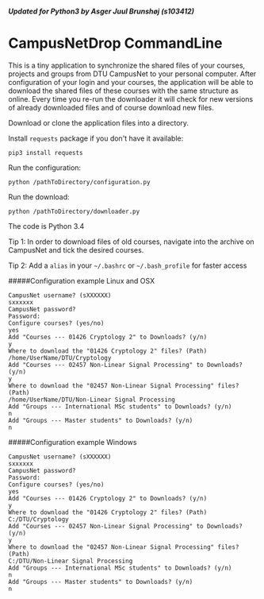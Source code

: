 ##### Updated for Python3 by Asger Juul Brunshøj (s103412)

CampusNetDrop CommandLine
=========================
This is a tiny application to synchronize the shared files of your courses, projects and groups from DTU CampusNet to your personal computer. After configuration of your login and your courses, the application will be able to download the shared files of these courses with the same structure as online. Every time you re-run the downloader it will check for new versions of already downloaded files and of course download new files.

Download or clone the application files into a directory.

Install `requests` package if you don't have it available:

```pip3 install requests```

Run the configuration:

```python /pathToDirectory/configuration.py```

Run the download:

```python /pathToDirectory/downloader.py```

The code is Python 3.4

Tip 1: In order to download files of old courses, navigate into the archive on CampusNet and tick the desired courses.

Tip 2: Add a `alias` in your `~/.bashrc` or `~/.bash_profile` for faster access

#####Configuration example Linux and OSX
```
CampusNet username? (sXXXXXX)
sxxxxxx
CampusNet password?
Password:
Configure courses? (yes/no)
yes
Add "Courses --- 01426 Cryptology 2" to Downloads? (y/n)
y
Where to download the "01426 Cryptology 2" files? (Path)
/home/UserName/DTU/Cryptology
Add "Courses --- 02457 Non-Linear Signal Processing" to Downloads? (y/n)
y
Where to download the "02457 Non-Linear Signal Processing" files? (Path)
/home/UserName/DTU/Non-Linear Signal Processing
Add "Groups --- International MSc students" to Downloads? (y/n)
n
Add "Groups --- Master students" to Downloads? (y/n)
n
```

#####Configuration example Windows
```
CampusNet username? (sXXXXXX)
sxxxxxx
CampusNet password?
Password:
Configure courses? (yes/no)
yes
Add "Courses --- 01426 Cryptology 2" to Downloads? (y/n)
y
Where to download the "01426 Cryptology 2" files? (Path)
C:/DTU/Cryptology
Add "Courses --- 02457 Non-Linear Signal Processing" to Downloads? (y/n)
y
Where to download the "02457 Non-Linear Signal Processing" files? (Path)
C:/DTU/Non-Linear Signal Processing
Add "Groups --- International MSc students" to Downloads? (y/n)
n
Add "Groups --- Master students" to Downloads? (y/n)
n
```